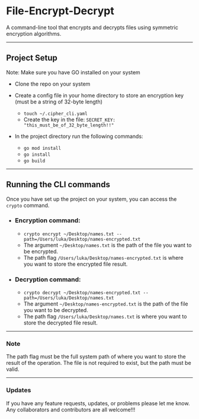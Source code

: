 # File-Encrypt-Decrypt
A command-line tool that encrypts and decrypts files using symmetric encryption algorithms.

***

## Project Setup
Note: Make sure you have GO installed on your system
* Clone the repo on your system
  
* Create a config file in your home directory to store an encryption key (must be a string of 32-byte length)
  - `touch ~/.cipher_cli.yaml`
  - Create the key in the file: `SECRET_KEY: "this_must_be_of_32_byte_length!!"`
  
* In the project directory run the following commands:
  - `go mod install`
  - `go install`
  - `go build`
 
***

## Running the CLI commands
Once you have set up the project on your system, you can access the `crypto` command.

* ### Encryption command:
  - `crypto encrypt ~/Desktop/names.txt --path=/Users/luka/Desktop/names-encrypted.txt`
  - The argument `~/Desktop/names.txt` is the path of the file you want to be encrypted.
  - The path flag `/Users/luka/Desktop/names-encrypted.txt` is where you want to store the encrypted file result.

* ### Decryption command:
  - `crypto decrypt ~/Desktop/names-encrypted.txt --path=/Users/luka/Desktop/names.txt`
  - The argument `~/Desktop/names-encrypted.txt` is the path of the file you want to be decrypted.
  - The path flag `/Users/luka/Desktop/names.txt` is where you want to store the decrypted file result.

***

### Note
The path flag must be the full system path of where you want to store the result of the operation. The file is not required to exist, but the path must be valid.

***

### Updates
If you have any feature requests, updates, or problems please let me know. Any collaborators and contributors are all welcome!!! 
